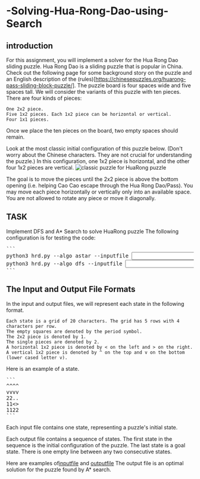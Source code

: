 # -Solving-Hua-Rong-Dao-using-Search

## introduction
For this assignment, you will implement a solver for the Hua Rong Dao sliding puzzle. Hua Rong Dao is a sliding puzzle that is popular in China. Check out the following page for some background story on the puzzle and an English description of the (rules)[https://chinesepuzzles.org/huarong-pass-sliding-block-puzzle/].
The puzzle board is four spaces wide and five spaces tall. We will consider the variants of this puzzle with ten pieces. There are four kinds of pieces:

    One 2x2 piece.
    Five 1x2 pieces. Each 1x2 piece can be horizontal or vertical.
    Four 1x1 pieces.
Once we place the ten pieces on the board, two empty spaces should remain.

Look at the most classic initial configuration of this puzzle below. (Don't worry about the Chinese characters. They are not crucial for understanding the puzzle.) In this configuration, one 1x2 piece is horizontal, and the other four 1x2 pieces are vertical.
![classic puzzle for HuaRong puzzle](https://q.utoronto.ca/courses/293717/files/24240073/preview)

The goal is to move the pieces until the 2x2 piece is above the bottom opening (i.e. helping Cao Cao escape through the Hua Rong Dao/Pass). You may move each piece horizontally or vertically only into an available space. You are not allowed to rotate any piece or move it diagonally.

## TASK
Implement DFS and A* Search to solve HuaRong puzzle
The following configuration is for testing the code:
<pre>
```
python3 hrd.py --algo astar --inputfile <input file> --outputfile <output file>
python3 hrd.py --algo dfs --inputfile <input file> --outputfile <output file>
```
</pre>

## The Input and Output File Formats
In the input and output files, we will represent each state in the following format.

    Each state is a grid of 20 characters. The grid has 5 rows with 4 characters per row.
    The empty squares are denoted by the period symbol.
    The 2x2 piece is denoted by 1.
    The single pieces are denoted by 2.
    A horizontal 1x2 piece is denoted by < on the left and > on the right. 
    A vertical 1x2 piece is denoted by ^ on the top and v on the bottom (lower cased letter v).

Here is an example of a state.
<pre>
```
^^^^
vvvv
22..
11<>
1122
```
</pre>
Each input file contains one state, representing a puzzle's initial state.

Each output file contains a sequence of states. The first state in the sequence is the initial configuration of the puzzle. The last state is a goal state. There is one empty line between any two consecutive states. 

Here are examples of[inputfile](https://github.com/dkhhandsome/-Solving-Hua-Rong-Dao-using-Search/files/11304883/testhrd_easy1.txt) and [outputfile](https://github.com/dkhhandsome/-Solving-Hua-Rong-Dao-using-Search/files/11304884/testhrd_easy1sol_astar.txt) The output file is an optimal solution for the puzzle found by A* search.








